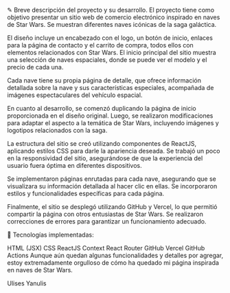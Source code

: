 ✎ Breve descripción del proyecto y su desarrollo.
El proyecto tiene como objetivo presentar un sitio web de comercio electrónico inspirado en naves de Star Wars. Se muestran diferentes naves icónicas de la saga galáctica.

El diseño incluye un encabezado con el logo, un botón de inicio, enlaces para la página de contacto y el carrito de compra, todos ellos con elementos relacionados con Star Wars. El inicio principal del sitio muestra una selección de naves espaciales, donde se puede ver el modelo y el precio de cada una.

Cada nave tiene su propia página de detalle, que ofrece información detallada sobre la nave y sus características especiales, acompañada de imágenes espectaculares del vehículo espacial.

En cuanto al desarrollo, se comenzó duplicando la página de inicio proporcionada en el diseño original. Luego, se realizaron modificaciones para adaptar el aspecto a la temática de Star Wars, incluyendo imágenes y logotipos relacionados con la saga.

La estructura del sitio se creó utilizando componentes de ReactJS, aplicando estilos CSS para darle la apariencia deseada. Se trabajó un poco en la responsividad del sitio, asegurándose de que la experiencia del usuario fuera óptima en diferentes dispositivos.

Se implementaron páginas enrutadas para cada nave, asegurando que se visualizara su información detallada al hacer clic en ellas. Se incorporaron estilos y funcionalidades específicas para cada página.

Finalmente, el sitio se desplegó utilizando GitHub y Vercel, lo que permitió compartir la página con otros entusiastas de Star Wars. Se realizaron correcciones de errores para garantizar un funcionamiento adecuado.

🔨 Tecnologías implementadas:

HTML (JSX)
CSS
ReactJS
Context
React Router
GitHub
Vercel
GitHub Actions
Aunque aún quedan algunas funcionalidades y detalles por agregar, estoy extremadamente orgulloso de cómo ha quedado mi página inspirada en naves de Star Wars.

Ulises Yanulis
